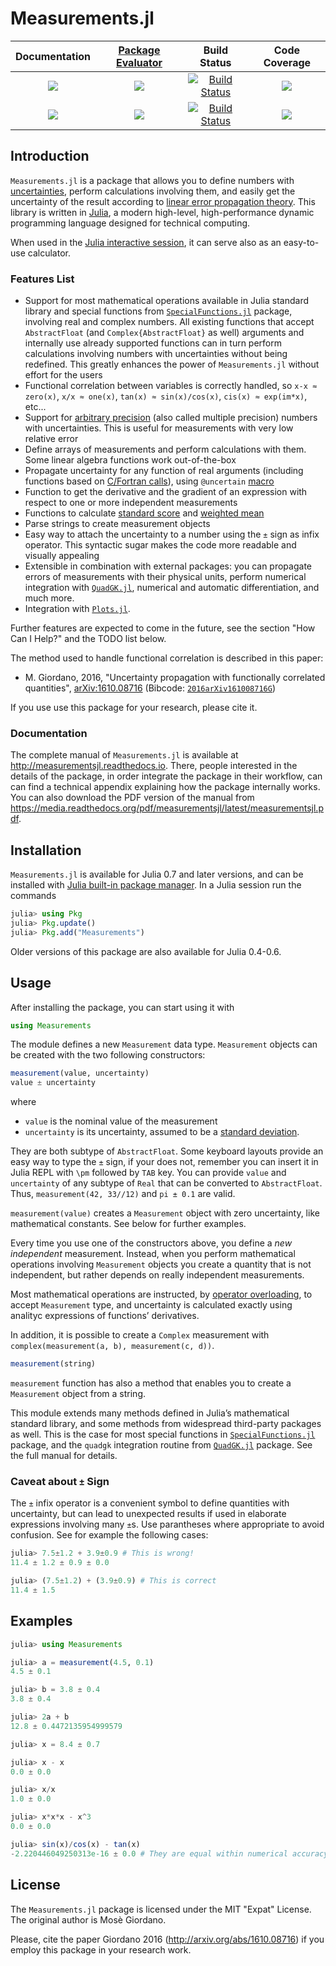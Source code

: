 # Measurements.jl

| **Documentation**                       | [**Package Evaluator**][pkgeval-link] | **Build Status**                          | **Code Coverage**               |
|:---------------------------------------:|:-------------------------------------:|:-----------------------------------------:|:-------------------------------:|
| [![][docs-stable-img]][docs-stable-url] | [![][pkg-0.5-img]][pkg-0.5-url]       | [![Build Status][travis-img]][travis-url] | [![][coveral-img]][coveral-url] |
| [![][docs-latest-img]][docs-latest-url] | [![][pkg-0.6-img]][pkg-0.6-url]       | [![Build Status][appvey-img]][appvey-url] | [![][codecov-img]][codecov-url] |

Introduction
------------

`Measurements.jl` is a package that allows you to define numbers with
[uncertainties](https://en.wikipedia.org/wiki/Measurement_uncertainty), perform
calculations involving them, and easily get the uncertainty of the result
according to
[linear error propagation theory](https://en.wikipedia.org/wiki/Propagation_of_uncertainty).
This library is written in [Julia](http://julialang.org/), a modern high-level,
high-performance dynamic programming language designed for technical computing.

When used in the
[Julia interactive session](http://docs.julialang.org/en/stable/manual/getting-started/),
it can serve also as an easy-to-use calculator.

### Features List ###

* Support for most mathematical operations available in Julia standard library
  and special functions
  from [`SpecialFunctions.jl`](https://github.com/JuliaMath/SpecialFunctions.jl)
  package, involving real and complex numbers.  All existing functions that
  accept `AbstractFloat` (and `Complex{AbstractFloat}` as well) arguments and
  internally use already supported functions can in turn perform calculations
  involving numbers with uncertainties without being redefined.  This greatly
  enhances the power of `Measurements.jl` without effort for the users
* Functional correlation between variables is correctly handled, so `x-x ≈
  zero(x)`, `x/x ≈ one(x)`, `tan(x) ≈ sin(x)/cos(x)`, `cis(x) ≈ exp(im*x)`,
  etc...
* Support for
  [arbitrary precision](http://docs.julialang.org/en/stable/manual/integers-and-floating-point-numbers/#arbitrary-precision-arithmetic)
  (also called multiple precision) numbers with uncertainties.  This is useful
  for measurements with very low relative error
* Define arrays of measurements and perform calculations with them.  Some linear
  algebra functions work out-of-the-box
* Propagate uncertainty for any function of real arguments (including functions
  based on
  [C/Fortran calls](http://docs.julialang.org/en/stable/manual/calling-c-and-fortran-code/)),
  using `@uncertain`
  [macro](http://docs.julialang.org/en/stable/manual/metaprogramming/)
* Function to get the derivative and the gradient of an expression with respect
  to one or more independent measurements
* Functions to calculate
  [standard score](https://en.wikipedia.org/wiki/Standard_score) and
  [weighted mean](https://en.wikipedia.org/wiki/Weighted_arithmetic_mean)
* Parse strings to create measurement objects
* Easy way to attach the uncertainty to a number using the `±` sign as infix
  operator.  This syntactic sugar makes the code more readable and visually
  appealing
* Extensible in combination with external packages: you can propagate errors of
  measurements with their physical units, perform numerical integration
  with [`QuadGK.jl`](https://github.com/JuliaMath/QuadGK.jl), numerical and
  automatic differentiation, and much more.
* Integration with [`Plots.jl`](https://github.com/JuliaPlots/Plots.jl).

Further features are expected to come in the future, see the section "How Can I
Help?" and the TODO list below.

The method used to handle functional correlation is described in this paper:

* M. Giordano, 2016, "Uncertainty propagation with functionally correlated
  quantities", [arXiv:1610.08716](http://arxiv.org/abs/1610.08716)
  (Bibcode:
  [`2016arXiv161008716G`](http://adsabs.harvard.edu/abs/2016arXiv161008716G))

If you use use this package for your research, please cite it.

### Documentation ###

The complete manual of `Measurements.jl` is available at
http://measurementsjl.readthedocs.io.  There, people interested in the details
of the package, in order integrate the package in their workflow, can can find a
technical appendix explaining how the package internally works.  You can also
download the PDF version of the manual from
https://media.readthedocs.org/pdf/measurementsjl/latest/measurementsjl.pdf.

Installation
------------

`Measurements.jl` is available for Julia 0.7 and later versions, and can be
installed with
[Julia built-in package manager](http://docs.julialang.org/en/stable/manual/packages/).
In a Julia session run the commands

```julia
julia> using Pkg
julia> Pkg.update()
julia> Pkg.add("Measurements")
```

Older versions of this package are also available for Julia 0.4-0.6.

Usage
-----

After installing the package, you can start using it with

```julia
using Measurements
```

The module defines a new `Measurement` data type.  `Measurement` objects can be
created with the two following constructors:

``` julia
measurement(value, uncertainty)
value ± uncertainty
```

where

* `value` is the nominal value of the measurement
* `uncertainty` is its uncertainty, assumed to be a
  [standard deviation](https://en.wikipedia.org/wiki/Standard_deviation).

They are both subtype of `AbstractFloat`.  Some keyboard layouts provide an easy
way to type the `±` sign, if your does not, remember you can insert it in Julia
REPL with `\pm` followed by `TAB` key.  You can provide `value` and
`uncertainty` of any subtype of `Real` that can be converted to `AbstractFloat`.
Thus, `measurement(42, 33//12)` and `pi ± 0.1` are valid.

`measurement(value)` creates a `Measurement` object with zero uncertainty, like
mathematical constants.  See below for further examples.

Every time you use one of the constructors above, you define a *new independent*
measurement.  Instead, when you perform mathematical operations involving
`Measurement` objects you create a quantity that is not independent, but rather
depends on really independent measurements.

Most mathematical operations are instructed, by
[operator overloading](https://en.wikipedia.org/wiki/Operator_overloading), to
accept `Measurement` type, and uncertainty is calculated exactly using analityc
expressions of functions’ derivatives.

In addition, it is possible to create a `Complex` measurement with
`complex(measurement(a, b), measurement(c, d))`.

``` julia
measurement(string)
```

`measurement` function has also a method that enables you to create a
`Measurement` object from a string.

This module extends many methods defined in Julia’s mathematical standard
library, and some methods from widespread third-party packages as well.  This is
the case for most special functions
in [`SpecialFunctions.jl`](https://github.com/JuliaMath/SpecialFunctions.jl)
package, and the `quadgk` integration routine
from [`QuadGK.jl`](https://github.com/JuliaMath/QuadGK.jl) package.  See the
full manual for details.

### Caveat about `±` Sign ###

The `±` infix operator is a convenient symbol to define quantities with
uncertainty, but can lead to unexpected results if used in elaborate expressions
involving many `±`s.  Use parantheses where appropriate to avoid confusion.  See
for example the following cases:

``` julia
julia> 7.5±1.2 + 3.9±0.9 # This is wrong!
11.4 ± 1.2 ± 0.9 ± 0.0

julia> (7.5±1.2) + (3.9±0.9) # This is correct
11.4 ± 1.5
```

Examples
--------

``` julia
julia> using Measurements

julia> a = measurement(4.5, 0.1)
4.5 ± 0.1

julia> b = 3.8 ± 0.4
3.8 ± 0.4

julia> 2a + b
12.8 ± 0.4472135954999579

julia> x = 8.4 ± 0.7

julia> x - x
0.0 ± 0.0

julia> x/x
1.0 ± 0.0

julia> x*x*x - x^3
0.0 ± 0.0

julia> sin(x)/cos(x) - tan(x)
-2.220446049250313e-16 ± 0.0 # They are equal within numerical accuracy
```

License
-------

The `Measurements.jl` package is licensed under the MIT "Expat" License.  The
original author is Mosè Giordano.

Please, cite the paper Giordano 2016 (http://arxiv.org/abs/1610.08716) if you
employ this package in your research work.


[docs-latest-img]: https://img.shields.io/badge/docs-latest-blue.svg
[docs-latest-url]: http://measurementsjl.readthedocs.io/en/latest/

[docs-stable-img]: https://img.shields.io/badge/docs-stable-blue.svg
[docs-stable-url]: http://measurementsjl.readthedocs.io/en/stable/

[pkgeval-link]: http://pkg.julialang.org/?pkg=Measurements

[pkg-0.5-img]: http://pkg.julialang.org/badges/Measurements_0.5.svg
[pkg-0.5-url]: http://pkg.julialang.org/detail/Measurements.html
[pkg-0.6-img]: http://pkg.julialang.org/badges/Measurements_0.6.svg
[pkg-0.6-url]: http://pkg.julialang.org/detail/Measurements.html

[travis-img]: https://travis-ci.org/JuliaPhysics/Measurements.jl.svg?branch=master
[travis-url]: https://travis-ci.org/JuliaPhysics/Measurements.jl

[appvey-img]: https://ci.appveyor.com/api/projects/status/u8mg5dlhyb1vjcpe?svg=true
[appvey-url]: https://ci.appveyor.com/project/giordano/measurements-jl

[coveral-img]: https://coveralls.io/repos/github/JuliaPhysics/Measurements.jl/badge.svg?branch=master
[coveral-url]: https://coveralls.io/github/JuliaPhysics/Measurements.jl?branch=master

[codecov-img]: https://codecov.io/gh/JuliaPhysics/Measurements.jl/branch/master/graph/badge.svg
[codecov-url]: https://codecov.io/gh/JuliaPhysics/Measurements.jl
